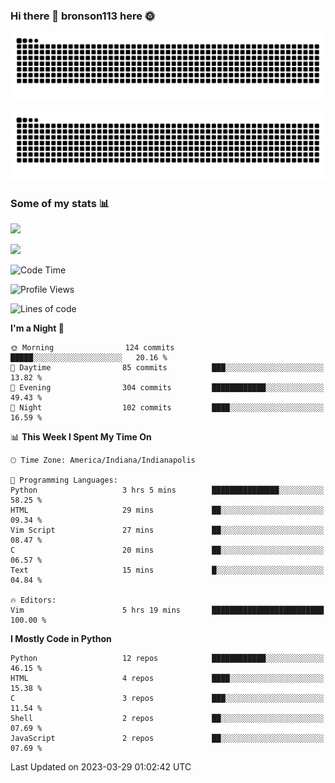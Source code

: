 ### Hi there 👋 bronson113 here 🌞
<div align="center">

![GitHub Snake Light](https://raw.githubusercontent.com/bronson113/bronson113/snake/github-snake.svg#gh-light-mode-only)

![GitHub Snake dark](https://raw.githubusercontent.com/bronson113/bronson113/snake/github-snake-dark.svg#gh-dark-mode-only)

</div>

### Some of my stats 📊
![](https://github-readme-stats-sigma-five.vercel.app/api?username=bronson113&theme=transparent&show_icons=true)

![](https://github-readme-stats-sigma-five.vercel.app/api/top-langs/?username=bronson113&theme=transparent&layout=compact&card_width=445)



<!--START_SECTION:waka-->
![Code Time](http://img.shields.io/badge/Code%20Time-139%20hrs%2018%20mins-blue)

![Profile Views](http://img.shields.io/badge/Profile%20Views-2-blue)

![Lines of code](https://img.shields.io/badge/From%20Hello%20World%20I%27ve%20Written-271.1%20thousand%20lines%20of%20code-blue)

**I'm a Night 🦉** 

```text
🌞 Morning                124 commits         █████░░░░░░░░░░░░░░░░░░░░   20.16 % 
🌆 Daytime                85 commits          ███░░░░░░░░░░░░░░░░░░░░░░   13.82 % 
🌃 Evening                304 commits         ████████████░░░░░░░░░░░░░   49.43 % 
🌙 Night                  102 commits         ████░░░░░░░░░░░░░░░░░░░░░   16.59 % 
```


📊 **This Week I Spent My Time On** 

```text
🕑︎ Time Zone: America/Indiana/Indianapolis

💬 Programming Languages: 
Python                   3 hrs 5 mins        ███████████████░░░░░░░░░░   58.25 % 
HTML                     29 mins             ██░░░░░░░░░░░░░░░░░░░░░░░   09.34 % 
Vim Script               27 mins             ██░░░░░░░░░░░░░░░░░░░░░░░   08.47 % 
C                        20 mins             ██░░░░░░░░░░░░░░░░░░░░░░░   06.57 % 
Text                     15 mins             █░░░░░░░░░░░░░░░░░░░░░░░░   04.84 % 

🔥 Editors: 
Vim                      5 hrs 19 mins       █████████████████████████   100.00 % 
```

**I Mostly Code in Python** 

```text
Python                   12 repos            ████████████░░░░░░░░░░░░░   46.15 % 
HTML                     4 repos             ████░░░░░░░░░░░░░░░░░░░░░   15.38 % 
C                        3 repos             ███░░░░░░░░░░░░░░░░░░░░░░   11.54 % 
Shell                    2 repos             ██░░░░░░░░░░░░░░░░░░░░░░░   07.69 % 
JavaScript               2 repos             ██░░░░░░░░░░░░░░░░░░░░░░░   07.69 % 
```




 Last Updated on 2023-03-29 01:02:42 UTC
<!--END_SECTION:waka-->
